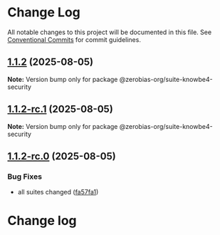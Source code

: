 # Change Log

All notable changes to this project will be documented in this file.
See [Conventional Commits](https://conventionalcommits.org) for commit guidelines.

## [1.1.2](https://github.com/zerobias-org/suite/compare/@zerobias-org/suite-knowbe4-security@1.1.2-rc.1...@zerobias-org/suite-knowbe4-security@1.1.2) (2025-08-05)

**Note:** Version bump only for package @zerobias-org/suite-knowbe4-security





## [1.1.2-rc.1](https://github.com/zerobias-org/suite/compare/@zerobias-org/suite-knowbe4-security@1.1.2-rc.0...@zerobias-org/suite-knowbe4-security@1.1.2-rc.1) (2025-08-05)

**Note:** Version bump only for package @zerobias-org/suite-knowbe4-security





## [1.1.2-rc.0](https://github.com/zerobias-org/suite/compare/@zerobias-org/suite-knowbe4-security@1.1.1...@zerobias-org/suite-knowbe4-security@1.1.2-rc.0) (2025-08-05)


### Bug Fixes

* all suites changed ([fa57fa1](https://github.com/zerobias-org/suite/commit/fa57fa1af7628003297df46b2d7740fe95bd2666))





# Change log
